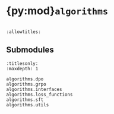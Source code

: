 # {py:mod}`algorithms`

```{py:module} algorithms
```

```{autodoc2-docstring} algorithms
:allowtitles:
```

## Submodules

```{toctree}
:titlesonly:
:maxdepth: 1

algorithms.dpo
algorithms.grpo
algorithms.interfaces
algorithms.loss_functions
algorithms.sft
algorithms.utils
```
